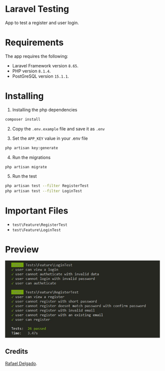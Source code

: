 # Laravel Testing

App to test a register and user login.

# Requirements

The app requires the following:

- Laravel Framework version `8.65`.
- PHP version `8.1.4`.
- PostGreSQL version `15.1.1`.

# Installing

1. Installing the php dependencies

```bash
composer install
```

2. Copy the `.env.example` file and save it as `.env`

3. Set the `APP_KEY` value in your .env file


```bash
php artisan key:generate
```

4. Run the migrations

```bash
php artisan migrate
```

5. Run the test

```bash
php artisan test --filter RegisterTest
php artisan test --filter LoginTest

```

# Important Files

- `test\Feature\RegisterTest`
- `test\Feature\LoginTest`

# Preview

![Preview Laravel Testing](public/images/preview.jpg)

## Credits

[Rafael Delgado](mailto:delgadorafael2011@gmail.com).
